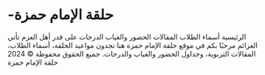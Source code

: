 # -حلقة الإمام حمزة
الرئيسية
أسماء الطلاب
المقالات
الحضور والغياب
الدرجات
على قدر أهل العزم تأتي العزائم
مرحبًا بكم في موقع حلقة الإمام حمزة
هنا تجدون مواعيد الحلقة، أسماء الطلاب، المقالات التربوية، وجداول الحضور والغياب والدرجات.
جميع الحقوق محفوظة © 2024 حلقة الإمام حمزة
